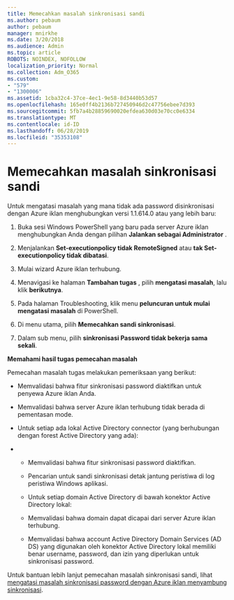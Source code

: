 ```yaml
---
title: Memecahkan masalah sinkronisasi sandi
ms.author: pebaum
author: pebaum
manager: mnirkhe
ms.date: 3/20/2018
ms.audience: Admin
ms.topic: article
ROBOTS: NOINDEX, NOFOLLOW
localization_priority: Normal
ms.collection: Adm_O365
ms.custom:
- "579"
- "1300006"
ms.assetid: 1cba32c4-37ce-4ec1-9e58-8d3440b53d57
ms.openlocfilehash: 165e0ff4b2136b727450946d2c47756ebee7d393
ms.sourcegitcommit: 5fb7a4b28859690020efdea630d03e70cc0e6334
ms.translationtype: MT
ms.contentlocale: id-ID
ms.lasthandoff: 06/28/2019
ms.locfileid: "35353108"
---
```

# <a name="troubleshoot-password-synchronization"></a>Memecahkan masalah sinkronisasi sandi

Untuk mengatasi masalah yang mana tidak ada password disinkronisasi dengan Azure iklan menghubungkan versi 1.1.614.0 atau yang lebih baru:
  
1. Buka sesi Windows PowerShell yang baru pada server Azure iklan menghubungkan Anda dengan pilihan **Jalankan sebagai Administrator** .

2. Menjalankan **Set-executionpolicy tidak RemoteSigned** atau **tak Set-executionpolicy tidak dibatasi**.

3. Mulai wizard Azure iklan terhubung.

4. Menavigasi ke halaman **Tambahan tugas** , pilih **mengatasi masalah**, lalu klik **berikutnya**.

5. Pada halaman Troubleshooting, klik menu **peluncuran untuk mulai mengatasi masalah** di PowerShell.

6. Di menu utama, pilih **Memecahkan sandi sinkronisasi**.

7. Dalam sub menu, pilih **sinkronisasi Password tidak bekerja sama sekali**.

**Memahami hasil tugas pemecahan masalah**
  
Pemecahan masalah tugas melakukan pemeriksaan yang berikut:
  
- Memvalidasi bahwa fitur sinkronisasi password diaktifkan untuk penyewa Azure iklan Anda.

- Memvalidasi bahwa server Azure iklan terhubung tidak berada di pementasan mode.

- Untuk setiap ada lokal Active Directory connector (yang berhubungan dengan forest Active Directory yang ada):

- 
  - Memvalidasi bahwa fitur sinkronisasi password diaktifkan.

  - Pencarian untuk sandi sinkronisasi detak jantung peristiwa di log peristiwa Windows aplikasi.

  - Untuk setiap domain Active Directory di bawah konektor Active Directory lokal:

  - Memvalidasi bahwa domain dapat dicapai dari server Azure iklan terhubung.

  - Memvalidasi bahwa account Active Directory Domain Services (AD DS) yang digunakan oleh konektor Active Directory lokal memiliki benar username, password, dan izin yang diperlukan untuk sinkronisasi password.

Untuk bantuan lebih lanjut pemecahan masalah sinkronisasi sandi, lihat [mengatasi masalah sinkronisasi password dengan Azure iklan menyambung sinkronisasi](https://docs.microsoft.com/azure/active-directory/connect/active-directory-aadconnectsync-troubleshoot-password-synchronization).
  